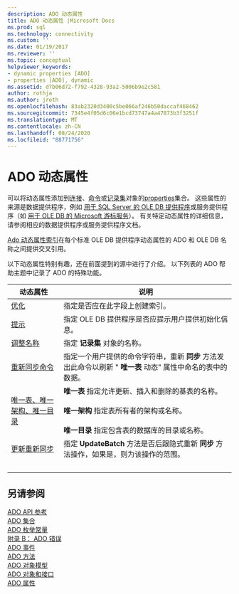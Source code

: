 ```yaml
---
description: ADO 动态属性
title: ADO 动态属性 |Microsoft Docs
ms.prod: sql
ms.technology: connectivity
ms.custom: ''
ms.date: 01/19/2017
ms.reviewer: ''
ms.topic: conceptual
helpviewer_keywords:
- dynamic properties [ADO]
- properties [ADO], dynamic
ms.assetid: d7b06d72-f792-4328-93a2-5006b9e2c581
author: rothja
ms.author: jroth
ms.openlocfilehash: 83ab2320d3400c5be066af246b50daccaf468462
ms.sourcegitcommit: 7345e4f05d6c06e1bcd73747a4a47873b3f3251f
ms.translationtype: MT
ms.contentlocale: zh-CN
ms.lasthandoff: 08/24/2020
ms.locfileid: "88771756"
---
```

# <a name="ado-dynamic-properties"></a>ADO 动态属性
可以将动态属性添加到[连接](./connection-object-ado.md)、[命令](./command-object-ado.md)或[记录集](./recordset-object-ado.md)对象的[properties](./properties-collection-ado.md)集合。 这些属性的来源是数据提供程序，例如 [用于 SQL Server 的 OLE DB 提供程序](../../guide/appendixes/microsoft-ole-db-provider-for-sql-server.md)或服务提供程序（如 [用于 OLE DB 的 Microsoft 游标服务](../../guide/appendixes/microsoft-cursor-service-for-ole-db-ado-service-component.md)）。 有关特定动态属性的详细信息，请参阅相应的数据提供程序或服务提供程序文档。  
  
 [Ado 动态属性索引](./ado-dynamic-property-index.md)在每个标准 OLE DB 提供程序动态属性的 ADO 和 OLE DB 名称之间提供交叉引用。  
  
 以下动态属性特别有趣，还在前面提到的源中进行了介绍。 以下列表的 ADO 帮助主题中记录了 ADO 的特殊功能。  
  
|动态属性|说明|  
|-|-|  
|[优化](./optimize-property-dynamic-ado.md)|指定是否应在此字段上创建索引。|  
|[提示](./prompt-property-dynamic-ado.md)|指定 OLE DB 提供程序是否应提示用户提供初始化信息。|  
|[调整名称](./reshape-name-property-dynamic-ado.md)|指定 **记录集** 对象的名称。|  
|[重新同步命令](./resync-command-property-dynamic-ado.md)|指定一个用户提供的命令字符串，重新 **同步** 方法发出此命令以刷新 " **唯一表** 动态" 属性中命名的表中的数据。|  
|[唯一表、唯一架构、唯一目录](./unique-table-unique-schema-unique-catalog-properties-dynamic-ado.md)|**唯一表** 指定允许更新、插入和删除的基表的名称。<br /><br /> **唯一架构** 指定表所有者的架构或名称。<br /><br /> **唯一目录** 指定包含表的数据库的目录或名称。|  
|[更新重新同步](./update-resync-property-dynamic-ado.md)|指定 **UpdateBatch** 方法是否后跟隐式重新 **同步** 方法操作，如果是，则为该操作的范围。|
| &nbsp; | &nbsp; |

## <a name="see-also"></a>另请参阅  
 [ADO API 参考](./ado-api-reference.md)   
 [ADO 集合](./ado-collections.md)   
 [ADO 枚举常量](./ado-enumerated-constants.md)   
 [附录 B： ADO 错误](../../guide/appendixes/appendix-b-ado-errors.md)   
 [ADO 事件](./ado-events.md)   
 [ADO 方法](./ado-methods.md)   
 [ADO 对象模型](./ado-object-model.md)   
 [ADO 对象和接口](./ado-objects-and-interfaces.md)   
 [ADO 属性](./ado-properties.md)